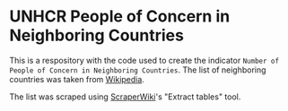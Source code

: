 UNHCR People of Concern in Neighboring Countries
================================================

This is a respository with the code used to create the indicator `Number of People of Concern in Neighboring Countries`. The list of neighboring countries was taken from [Wikipedia](http://en.wikipedia.org/wiki/List_of_countries_and_territories_by_land_and_maritime_borders).

The list was scraped using [ScraperWiki](https://scraperwiki.com)'s "Extract tables" tool.